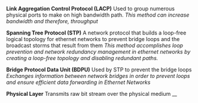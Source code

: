 **Link Aggregation Control Protocol (LACP)**
	Used to group numerous physical ports to make on high bandwidth path.
		_This method can increase bandwidth and therefore, throughput_

**Spanning Tree Protocol (STP)**
	A network protocol that builds a loop-free logical topology for ethernet networks to prevent bridge loops and the broadcast storms that result from them
		_This method accomplishes loop prevention and network redundancy management in ethernet networks by creating a loop-free topology and disabling redundant paths._
		
**Bridge Protocol Data Unit (BDPU)**
	Used by STP to prevent the bridge loops
		_Exchanges information between network bridges in order to prevent loops and ensure efficient data forwarding in Ethernet Networks_

**Physical Layer**
	Transmits raw bit stream over the physical medium
		__
